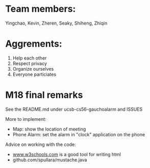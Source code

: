 # Team members:

Yingchao, Kevin, Zheren, Seaky, Shiheng, Zhiqin

# Aggrements:

1. Help each other
2. Respect privacy
3. Organize ourselves
4. Everyone particiates

# M18 final remarks
See the README.md under ucsb-cs56-gauchoalarm and ISSUES

More to implement:
- Map: show the location of meeting
- Phone Alarm: set the alarm in "clock" application on the phone

Advice on working with the code:
- www.w3schools.com  is a good tool for writing html
- github.com/spullara/mustache.java  
